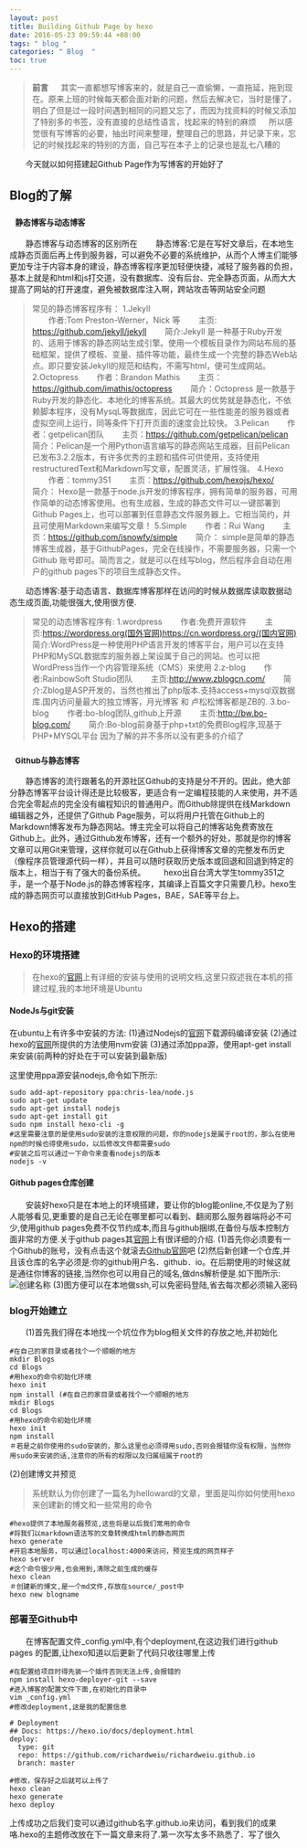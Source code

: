 ```yaml
---
layout: post
title: Building Github Page by hexo
date: 2016-05-23 09:59:44 +08:00
tags: " blog "
categories: " Blog  "
toc: true
---
```


>**前言**
>　 其实一直都想写博客来的，就是自己一直偷懒，一直拖延，拖到现在。原来上班的时候每天都会面对新的问题，然后去解决它，当时是懂了，明白了但是过一段时间遇到相同的问题又忘了，而因为找资料的时候又添加了特别多的书签，没有直接的总结性语言，找起来的特别的麻烦
>　 所以感觉很有写博客的必要，抽出时间来整理，整理自己的思路，并记录下来，忘记的时候找起来的特别的方面，自己写在本子上的记录也是乱七八糟的

　　今天就以如何搭建起Github Page作为写博客的开始好了

## Blog的了解 
### <small>&#160;&#160; 静态博客与动态博客 </small>
　　静态博客与动态博客的区别所在
　　静态博客:它是在写好文章后，在本地生成静态页面后再上传到服务器，可以避免不必要的系统维护，从而个人博主们能够更加专注于内容本身的建设，静态博客程序更加轻便快捷，减轻了服务器的负担，基本上就是和html和js打交道，没有数据库、没有后台、完全静态页面，从而大大提高了网站的打开速度，避免被数据库注入啊，跨站攻击等网站安全问题
>常见的静态博客程序有：
1.Jekyll  
　　作者:Tom Preston-Werner，Nick 等
　　主页: https://github.com/jekyll/jekyll
　　简介:Jekyll 是一种基于Ruby开发的、适用于博客的静态网站生成引擎。使用一个模板目录作为网站布局的基础框架，提供了模板、变量、插件等功能，最终生成一个完整的静态Web站点。即只要安装Jekyll的规范和结构，不需写html，便可生成网站。
2.Octopress
　　作者：Brandon Mathis
　　主页：https://github.com/imathis/octopress
　　简介：Octopress 是一款基于Ruby开发的静态化、本地化的博客系统。其最大的优势就是静态化，不依赖脚本程序，没有MysqL等数据库，因此它可在一些性能差的服务器或者虚拟空间上运行，同等条件下打开页面的速度会比较快。
3.Pelican
　　作者：getpelican团队
　　主页：https://github.com/getpelican/pelican
　　简介：Pelican是一个用Python语言编写的静态网站生成器，目前Pelican已发布3.2.2版本，有许多优秀的主题和插件可供使用，支持使用restructuredText和Markdown写文章，配置灵活，扩展性强。
4.Hexo
　　作者：tommy351
　　主页：https://github.com/hexojs/hexo/
　　简介： Hexo是一款基于node.js开发的博客程序，拥有简单的服务器，可用作简单的动态博客使用。也有生成器，生成的静态文件可以一键部署到Github Pages上，也可以部署到任意静态文件服务器上。它相当简约，并且可使用Markdown来编写文章！
5.Simple
　　作者：Rui Wang
　　主页：https://github.com/isnowfy/simple
　　简介： simple是简单的静态博客生成器，基于GithubPages，完全在线操作，不需要服务器，只需一个 Github 账号即可。简而言之，就是可以在线写blog，然后程序会自动在用户的github pages下的项目生成静态文件。

　　动态博客:基于动态语言、数据库博客那样在访问的时候从数据库读取数据动态生成页面,功能很强大,使用很方便.
>常见的动态博客程序有:
1.wordpress
　　作者:免费开源软件
　　主页:https://wordpress.org(国外官网)https://cn.wordpress.org/(国内官网)
　　简介:WordPress是一种使用PHP语言开发的博客平台，用户可以在支持PHP和MySQL数据库的服务器上架设属于自己的网站。也可以把 WordPress当作一个内容管理系统（CMS）来使用
2.z-blog
　　作者:RainbowSoft Studio团队
　　主页:http://www.zblogcn.com/
　　简介:Zblog是ASP开发的，当然也推出了php版本.支持access+mysql双数据库.国内访问量最大的独立博客，月光博客 和 卢松松博客都是ZB的.
3.bo-blog
　　作者:bo-blog团队,github上开源
　　主页:http://bw.bo-blog.com/
　　简介:Bo-blog前身基于php+txt的免费Blog程序,现基于PHP+MYSQL平台
因为了解的并不多所以没有更多的介绍了

### <small>&#160;&#160; Github与静态博客</small>
　　静态博客的流行跟著名的开源社区Github的支持是分不开的。因此，绝大部分静态博客平台设计得还是比较极客，更适合有一定编程技能的人来使用，并不适合完全零起点的完全没有编程知识的普通用户。而Github除提供在线Markdown编辑器之外，还提供了Github Page服务，可以将用户托管在Github上的Markdown博客发布为静态网站。博主完全可以将自己的博客站免费寄放在Github上。此外，通过Github发布博客，还有一个额外的好处，那就是你的博客文章可以用Git来管理，这样你就可以在Github上获得博客文章的完整发布历史（像程序员管理源代码一样），并且可以随时获取历史版本或回退和回退到特定的版本上，相当于有了强大的备份系统。
　　hexo出自台湾大学生tommy351之手，是一个基于Node.js的静态博客程序，其编译上百篇文字只需要几秒。hexo生成的静态网页可以直接放到GitHub Pages，BAE，SAE等平台上。

## Hexo的搭建
### Hexo的环境搭建

>在hexo的[官网](https://hexo.io/docs/)上有详细的安装与使用的说明文档,这里只叙述我在本机的搭建过程,我的本地环境是Ubuntu

#### NodeJs与git安装
在ubuntu上有许多中安装的方法:
(1)通过Nodejs的[官网](https://nodejs.org/en/)下载源码编译安装
(2)通过hexo的[官网](https://hexo.io/docs/)所提供的方法使用nvm安装
(3)通过添加ppa源，使用apt-get install来安装(前两种的好处在于可以安装到最新版)

这里使用ppa源安装nodejs,命令如下所示:
```
sudo add-apt-repository ppa:chris-lea/node.js
sudo apt-get update
sudo apt-get install nodejs
sudo apt-get install git
sudo npm install hexo-cli -g
#这里需要注意的是使用sudo安装的注意权限的问题，你的nodejs是属于root的，那么在使用npm的时候也得使用sudo，以后修改文件都需要sudo
#安装之后可以通过一下命令来查看nodejs的版本
nodejs -v
```
#### Github pages仓库创建
　　安装好hexo只是在本地上的环境搭建，要让你的blog能online,不仅是为了别人能够看见,更重要的是自己无论在哪里都可以看到、翻阅那么服务器端将必不可少,使用github pages免费不仅节约成本,而且与github捆绑,在备份与版本控制方面非常的方便.关于github pages其[官网](https://pages.github.com/)上有很详细的介绍.
(1)首先你必须要有一个Github的账号，没有点击这个就滚去[Github官网](https://github.com/)吧
(2)然后新创建一个仓库,并且该仓库的名字必须是:你的github用户名．github．io。在后期使用的时候这就是通往你博客的链接,当然你也可以用自己的域名,做dns解析便是.如下图所示:
![创建名称](http://7xu3tw.com1.z0.glb.clouddn.com/Selection_003.png)
(3)图方便可以在本地做ssh,可以免密码登陆,省去每次都必须输入密码
### blog开始建立
　　(1)首先我们得在本地找一个坑位作为blog相关文件的存放之地,并初始化
```
#在自己的家目录或者找个一个顺眼的地方
mkdir Blogs
cd Blogs
#用hexo的命令初始化环境
hexo init
npm install (#在自己的家目录或者找个一个顺眼的地方
mkdir Blogs
cd Blogs
#用hexo的命令初始化环境
hexo init
npm install 
＃若是之前你使用的sudo安装的，那么这里也必须得用sudo,否则会报错你没有权限，当然你用sudo来安装的话,注意你的所有的权限以及归属组属于root的
```
(2)创建博文并预览
>系统默认为你创建了一篇名为helloward的文章，里面是叫你如何使用hexo来创建新的博文和一些常用的命令

```
#hexo提供了本地服务器预览,这些将是以后我们常用的命令
#将我们以markdown语法写的文章转换成html的静态网页
hexo generate
#开启本地服务，可以通过localhost:4000来访问，预览生成的网页样子
hexo server
#这个命令很少用,也会用到,清除之前生成的缓存
hexo clean
＃创建新的博文,是一个md文件,存放在source/_post中
hexo new blogname
```
### 部署至Github中
　　在博客配置文件_config.yml中,有个deployment,在这边我们进行github pages 的配置,让hexo知道以后更新了代码只收往哪里上传
```
#在配置给项目时得先装一个插件否则无法上传,会报错的
npm install hexo-deployer-git --save
#进入博客的配置文件下面,在初始化的目录中
vim _config.yml
#修改deployment,这是我的配置信息

# Deployment
## Docs: https://hexo.io/docs/deployment.html
deploy:
  type: git
  repo: https://github.com/richardweiu/richardweiu.github.io
  branch: master

#修改，保存好之后就可以上传了
hexo clean
hexo generate
hexo deploy
```
上传成功之后我们变可以通过github名字.github.io来访问，看到我们的成果咯.hexo的主题修改放在下一篇文章来将了.第一次写太多不熟悉了．写了很久
